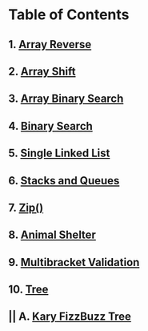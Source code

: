 # Table of Contents

## 1. [Array Reverse](/java-code-challenges/CC-READMEs/array_reverse.md)

## 2. [Array Shift](/java-code-challenges/CC-READMEs/array_shift.md)

## 3. [Array Binary Search](/java-code-challenges/CC-READMEs/array_binary_search.md)

## 4. [Binary Search](/java-code-challenges/CC-READMEs/binary_search.md)

## 5. [Single Linked List](/java-code-challenges/CC-READMEs/single-linked-list.md)

## 6. [Stacks and Queues](/java-code-challenges/CC-READMEs/Stacks_and_Queues.md)

## 7. [Zip()](/java-code-challenges/CC-READMEs/zip.md)

## 8. [Animal Shelter](/java-code-challenges/CC-READMEs/animal_shelter.md)

## 9. [Multibracket Validation](/java-code-challenges/CC-READMEs/multibracket-validation.md)

## 10. [Tree](/java-code-challenges/CC-READMEs/Tree.md)
## || A. [Kary FizzBuzz Tree](/java-code-challenges/CC-READMEs/K-ary_Tree.md)
